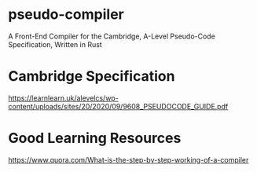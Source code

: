 # pseudo-compiler
A Front-End Compiler for the Cambridge, A-Level Pseudo-Code Specification, Written in Rust
# Cambridge Specification
https://learnlearn.uk/alevelcs/wp-content/uploads/sites/20/2020/09/9608_PSEUDOCODE_GUIDE.pdf
# Good Learning Resources
https://www.quora.com/What-is-the-step-by-step-working-of-a-compiler
